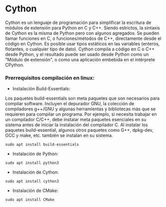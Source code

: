 # Cython

Cython es un lenguaje de programación para simplificar la escritura de módulos de extensión para Python en C y C++. Siendo estrictos, la sintaxis de Cython es la misma de Python pero con algunos agregados. Se pueden llamar funciones en C, o funciones/métodos de C++, directamente desde el código en Cython. Es posible usar tipos estáticos en las variables (enteros, flotantes, o cualquier tipo de dato). Cython compila a código en C o C++ desde Python, y el resultado puede ser usado desde Python como un "Módulo de extensión", o como una aplicación embebida en el intérprete CPython.

### Prerrequisitos compilación en linux:  

* Instalación Build-Essentials: 

Los paquetes build-essentials son meta paquetes que son necesarios para compilar software. Incluyen el depurador GNU, la colección de compiladores g++/GNU y algunas herramientas y bibliotecas más que se requieren para compilar un programa. Por ejemplo, si necesita trabajar en un compilador C/C++, debe instalar meta paquetes esenciales en su sistema antes de iniciar la instalación del compilador C. Al instalar los paquetes build-essential, algunos otros paquetes como G++, dpkg-dev, GCC y make, etc. también se instalan en su sistema. 

`sudo apt install build-essentials`

* Instalación de Python: 

`sudo apt install python3`

* Instalación de Cython: 

`sudo apt install cython3`

* Instalación de CMake:

`sudo apt install CMake`
